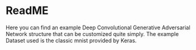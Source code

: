 # ReadME

Here you can find an example Deep Convolutional Generative Adversarial Network structure that can be customized quite simply. The example Dataset used is the classic mnist 
provided by Keras.

